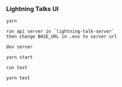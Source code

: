 ### Lightning Talks UI

```
yarn
```
```
run api server in `lightning-talk-server`
then change BASE_URL in .env to server url
```

`dev server`
```
yarn start
```
`run test`
```
yarn test
```